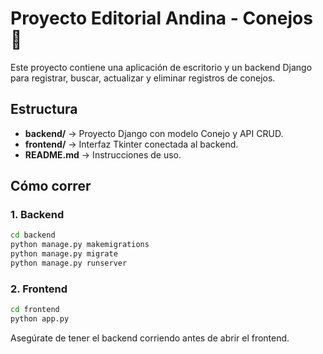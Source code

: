 # Proyecto Editorial Andina - Conejos 🐇

Este proyecto contiene una aplicación de escritorio y un backend Django para registrar, buscar, actualizar y eliminar registros de conejos.

## Estructura

- **backend/** → Proyecto Django con modelo Conejo y API CRUD.
- **frontend/** → Interfaz Tkinter conectada al backend.
- **README.md** → Instrucciones de uso.

## Cómo correr

### 1. Backend

```bash
cd backend
python manage.py makemigrations
python manage.py migrate
python manage.py runserver
```

### 2. Frontend

```bash
cd frontend
python app.py
```

Asegúrate de tener el backend corriendo antes de abrir el frontend.

